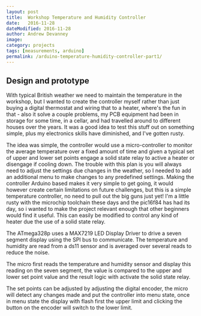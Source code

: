 ```yaml
---
layout: post
title:  Workshop Temperature and Humidity Controller
date:   2016-11-28
dateModified: 2016-11-28
author: Andrew Devanney
image:
category: projects
tags: [measurements, arduino]
permalink: /arduino-temperature-humidity-controller-part1/
---
```



<!--more-->

## Design and prototype

With typical British weather we need to maintain the temperature in the workshop, but I wanted to create the controller myself rather than just buying a digital thermostat and wiring that to a heater, where's the fun in that - also it solve a couple problems, my PCB equipment had been in storage for some time, in a cellar, and had travelled around to different houses over the years. It was a good idea to test this stuff out on something simple, plus my electronics skills have diminished, and I've gotten rusty.

The idea was simple, the controller would use a micro-controller to monitor the average temperature over a fixed amount of time and given a typical set of upper and lower set points engage a solid state relay to active a heater or disengage if cooling down. The trouble with this plan is you will always need to adjust the settings due changes in the weather, so I needed to add an additional menu to make changes to any predefined settings. Making the controller Arduino based makes it very simple to get going, it would however create certain limitations on future challenges, but this is a simple temperature controller, no need to pull out the big guns just yet! I'm a little rusty with the microchip toolchain these days and the pic16f84 has had its day, so i wanted to make the project relevant enough that other beginners would find it useful. This can easily be modified to control any kind of heater due the use of a solid state relay.

The ATmega328p uses a MAX7219 LED Display Driver to drive a seven segment display using the SPI bus to communicate. The temperature and humidity are read from a ds11 sensor and is averaged over several reads to reduce the noise.

The micro first reads the temperature and humidity sensor and display this reading on the seven segment, the value is compared to the upper and lower set point value and the result logic with activate the solid state relay.

The set points can be adjusted by adjusting the digital encoder, the micro will detect any changes made and put the controller into menu state, once in menu state the display with flash first the upper limit and clicking the button on the encoder will switch to the lower limit.
